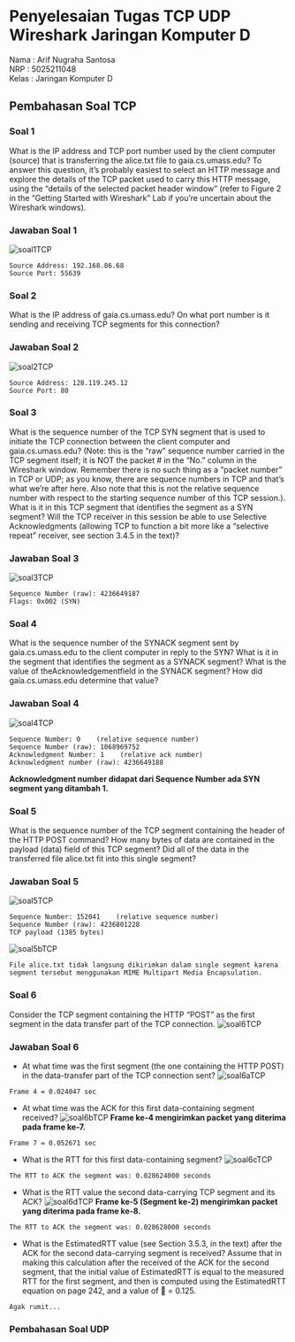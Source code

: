 # Penyelesaian Tugas TCP UDP Wireshark Jaringan Komputer D
Nama    : Arif Nugraha Santosa </br>
NRP     : 5025211048 </br>
Kelas   : Jaringan Komputer D </br>

## Pembahasan Soal TCP

### Soal 1
What is the IP address and TCP port number used by the client computer (source) that is transferring the alice.txt file to gaia.cs.umass.edu? To answer this question, it’s probably easiest to select an HTTP message and explore the details of the TCP packet used to carry this HTTP message, using the “details of the selected packet header window” (refer to Figure 2 in the “Getting Started with Wireshark” Lab if you’re uncertain about the Wireshark windows).

### Jawaban Soal 1
![soal1TCP](./images/TCP1.png)
```
Source Address: 192.168.86.68
Source Port: 55639
```

### Soal 2
What is the IP address of gaia.cs.umass.edu? On what port number is it sending and receiving TCP segments for this connection?

### Jawaban Soal 2
![soal2TCP](./images/TCP2.png)
```
Source Address: 128.119.245.12
Source Port: 80
```

### Soal 3
What is the sequence number of the TCP SYN segment that is used to initiate the TCP connection between the client computer and gaia.cs.umass.edu? (Note: this is the “raw” sequence number carried in the TCP segment itself; it is NOT the packet # in the “No.” column in the Wireshark window. Remember there is no such thing as a “packet number” in TCP or UDP; as you know, there are sequence numbers in TCP and that’s what we’re after here. Also note that this is not the relative sequence number with respect to the starting sequence number of this TCP session.). What is it in this TCP segment that identifies the segment as a SYN segment? Will the TCP receiver in this session be able to use Selective Acknowledgments (allowing TCP to function a bit more like a “selective repeat” receiver, see section 3.4.5 in the text)?

### Jawaban Soal 3
![soal3TCP](./images/TCP3.png)
```
Sequence Number (raw): 4236649187
Flags: 0x002 (SYN)
```

### Soal 4
What is the sequence number of the SYNACK segment sent by gaia.cs.umass.edu to the client computer in reply to the SYN? What is it in the segment that identifies the segment as a SYNACK segment? What is the value of theAcknowledgementfield in the SYNACK segment? How did gaia.cs.umass.edu determine that value?

### Jawaban Soal 4
![soal4TCP](./images/TCP4.png)
```
Sequence Number: 0    (relative sequence number)
Sequence Number (raw): 1068969752
Acknowledgment Number: 1    (relative ack number)
Acknowledgment number (raw): 4236649188
```
__Acknowledgment number didapat dari Sequence Number ada SYN segment yang ditambah 1.__

### Soal 5
What is the sequence number of the TCP segment containing the header of the HTTP POST command? How many bytes of data are contained in the payload (data) field of this TCP segment? Did all of the data in the transferred file alice.txt fit into this single segment?

### Jawaban Soal 5
![soal5TCP](./images/TCP5.png)
```
Sequence Number: 152041    (relative sequence number)
Sequence Number (raw): 4236801228
TCP payload (1385 bytes)
```
![soal5bTCP](./images/TCP5b.png)
```
File alice.txt tidak langsung dikirimkan dalam single segment karena segment tersebut menggunakan MIME Multipart Media Encapsulation.
```


### Soal 6
Consider the TCP segment containing the HTTP “POST” as the first segment in the data transfer part of the TCP connection. 
![soal6TCP](./images/TCP6a.png)

### Jawaban Soal 6
- At what time was the first segment (the one containing the HTTP POST) in the data-transfer part of the TCP connection sent?
![soal6aTCP](./images/TCP6b.png)
```
Frame 4 = 0.024047 sec
```
- At what time was the ACK for this first data-containing segment received?
![soal6bTCP](./images/TCP6c.png)
__Frame ke-4 mengirimkan packet yang diterima pada frame ke-7.__
```
Frame 7	= 0.052671 sec
```
- What is the RTT for this first data-containing segment?
![soal6cTCP](./images/TCP6d.png)
```
The RTT to ACK the segment was: 0.028624000 seconds
```
- What is the RTT value the second data-carrying TCP segment and its ACK?
![soal6dTCP](./images/TCP6e.png)
__Frame ke-5 (Segment ke-2) mengirimkan packet yang diterima pada frame ke-8.__
```
The RTT to ACK the segment was: 0.028628000 seconds
```
- What is the EstimatedRTT value (see Section 3.5.3, in the text) after the ACK for the second data-carrying segment is received? Assume that in 
making this calculation after the received of the ACK for the second segment, that the initial value of EstimatedRTT is equal to the measured RTT for the first segment, and then is computed using the EstimatedRTT equation on page 242, and a value of  = 0.125.
```
Agak rumit...
```



### Pembahasan Soal UDP